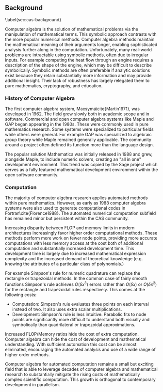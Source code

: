 
Background
----------

\label{sec:cas-background}

Computer algebra is the solution of mathematical problems via the manipulation of mathematical terms.  This symbolic approach contrasts with the more popular numerical methods.  Computer algebra methods maintain the mathematical meaning of their arguments longer, enabling sophisticated analysis further along in the computation.  Unfortunately, many real-world problems are intractable using symbolic methods, often due to irregular inputs.  For example computing the heat flow through an engine requires a description of the shape of the engine, which may be difficult to describe symbolically.  Symbolic methods are often preferable if analytic solutions exist because they retain substantially more information and may provide additional insight.  Their lack of robustness has largely relegated them to pure mathematics, cryptography, and education.


### History of Computer Algebra 

The first computer algebra system, Macsyma\cite{Martin1971}, was developed in 1962.  The field grew slowly both in academic scope and in software.  Commercial and open computer algebra systems like Maple and GAP began appearing in the 1980s.  These were commonly used in pure mathematics research.  Some systems were specialized to particular fields while others were general.  For example GAP was specialized to algebraic group theory while Maple remained generally applicable.  The community around a project often defined its function more than the language design.

The popular solution Mathematica was initially released in 1988 and grew, alongside Maple, to include numeric solvers, creating an "all in one" development environment.  This trend was copied by the Sage project which serves as a fully featured mathematical development environment within the open software community.


### Computation

The majority of computer algebra research applies automated methods within pure mathematics.  However, as early as 1988 computer algebra systems were also used to generate computational codes in Fortran\cite{Florence1988}.  The automated numerical computation subfield has remained minor but persistent within the CAS community.

Increasing disparity between FLOP and memory limits in modern architectures increasingly favor higher order computational methods.  These methods perform more work on fewer node points, providing more accurate computations with less memory access at the cost both of additional computation and substantially increased development time.  This development time is largely due to increased mathematical expression complexity and the increased demand of theoretical knowledge (e.g. knowing the attributes of a particular class of polynomials.)

For example Simpson's rule for numeric quadrature can replace the rectangle or trapezoidal methods.  In the common case of fairly smooth functions Simpson's rule achieves $O(\delta x^3)$ errors rather than $O(\delta x)$ or $O(\delta x^2)$ for the rectangle and trapezoidal rules respectively.  This comes at the following costs:

*   Computation:  Simpson's rule evaluates three points on each interval instead of two.  It also uses extra scalar multiplications.
*   Development:  Simpson's rule is less intuitive.  Parabolic fits to node points are significantly more difficult to understand both visually and symbolically than quadrilateral or trapezoidal approximations.

Increased FLOP/Memory ratios hide the cost of extra computation.  Computer algebra can hide the cost of development and mathematical understanding.  With sufficient automation this cost can be almost eliminated, encouraging the automated analysis and use of a wide range of higher order methods.

Computer algebra for automated computation remains a small but exciting field that is able to leverage decades of computer algebra and mathematical research to substantially mitigate the rising costs of mathematically complex scientific computation.  This growth is orthogonal to contemporary development in parallelism.
